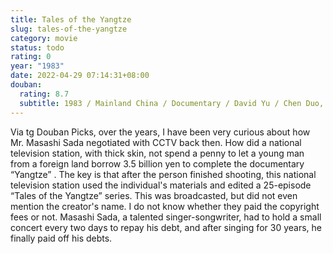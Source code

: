 ```yaml
---
title: Tales of the Yangtze
slug: tales-of-the-yangtze
category: movie
status: todo
rating: 0
year: "1983"
date: 2022-04-29 07:14:31+08:00
douban:
  rating: 8.7
  subtitle: 1983 / Mainland China / Documentary / David Yu / Chen Duo, Hong Yun
---
```


Via tg Douban Picks, over the years, I have been very curious about how Mr. Masashi Sada negotiated with CCTV back then. How did a national television station, with thick skin, not spend a penny to let a young man from a foreign land borrow 3.5 billion yen to complete the documentary “Yangtze” . The key is that after the person finished shooting, this national television station used the individual's materials and edited a 25-episode “Tales of the Yangtze” series. This was broadcasted, but did not even mention the creator's name. I do not know whether they paid the copyright fees or not. Masashi Sada, a talented singer-songwriter, had to hold a small concert every two days to repay his debt, and after singing for 30 years, he finally paid off his debts.
